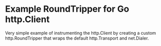 # Example RoundTripper for Go http.Client

Very simple example of instrumenting the http.Client by creating a custom http.RoundTripper that wraps the default http.Transport and net.Dialer.


